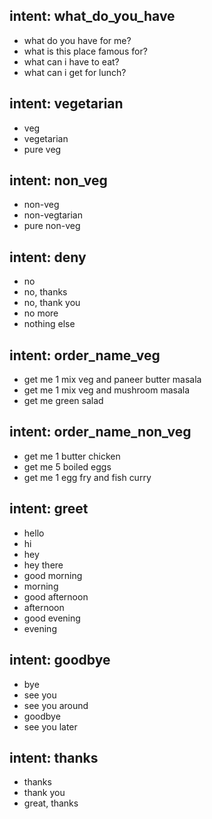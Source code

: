 ## intent: what_do_you_have
- what do you have for me?
- what is this place famous for?
- what can i have to eat?
- what can i get for lunch?

## intent: vegetarian
- veg
- vegetarian
- pure veg

## intent: non_veg
- non-veg
- non-vegtarian
- pure non-veg

## intent: deny
- no
- no, thanks
- no, thank you
- no more
- nothing else

## intent: order_name_veg
- get me 1 mix veg and paneer butter masala
- get me 1 mix veg and mushroom masala
- get me green salad

## intent: order_name_non_veg
- get me 1 butter chicken
- get me 5 boiled eggs
- get me 1 egg fry and fish curry

## intent: greet
- hello
- hi
- hey
- hey there
- good morning
- morning
- good afternoon
- afternoon
- good evening
- evening

## intent: goodbye
- bye
- see you
- see you around
- goodbye
- see you later

## intent: thanks
- thanks
- thank you
- great, thanks

